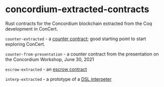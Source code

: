 # concordium-extracted-contracts

Rust contracts for the Concordium blockchain extracted from the Coq development in ConCert.

`counter-extracted` - a [counter contract](https://github.com/AU-COBRA/ConCert/blob/master/execution/examples/Counter.v); good starting point to start exploring ConCert.

`counter-from-presentation` - a counter contract from the presentation on the Concordium Workshop, June 30, 2021

`escrow-extracted` - an [escrow contract](https://github.com/AU-COBRA/ConCert/blob/master/execution/examples/Escrow.v)

`interp-extracted` - a prototype of a [DSL interpeter](https://github.com/AU-COBRA/ConCert/blob/master/execution/examples/StackInterpreter.v)
